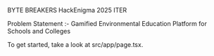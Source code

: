BYTE BREAKERS
HackEnigma 2025
ITER

Problem Statement :- Gamified Environmental Education Platform for Schools and Colleges

To get started, take a look at src/app/page.tsx.
